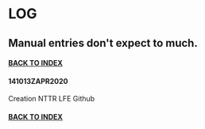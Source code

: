 # LOG
## Manual entries don't expect to much.

#### [BACK TO INDEX](https://daviddcs.github.io/nttr/) 

#### 141013ZAPR2020
Creation NTTR LFE Github


#### [BACK TO INDEX](https://daviddcs.github.io/nttr/)  